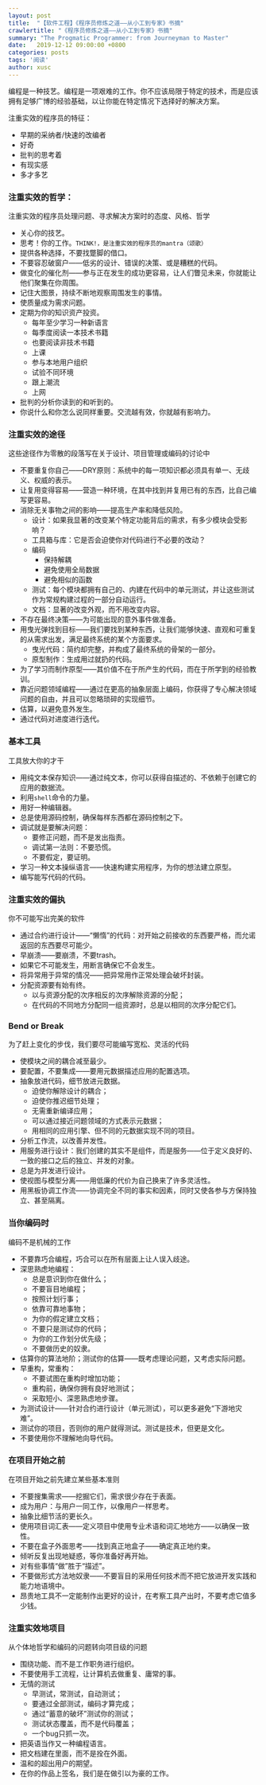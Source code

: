 ```yaml
---
layout: post
title:  "【软件工程】《程序员修炼之道——从小工到专家》书摘"
crawlertitle: "《程序员修炼之道——从小工到专家》书摘"
summary: "The Progmatic Programmer: from Journeyman to Master"
date:   2019-12-12 09:00:00 +0800
categories: posts
tags: '阅读'
author: xusc
---
```


编程是一种技艺。编程是一项艰难的工作。你不应该局限于特定的技术，而是应该拥有足够广博的经验基础，以让你能在特定情况下选择好的解决方案。

注重实效的程序员的特征：
- 早期的采纳者/快速的改编者
- 好奇
- 批判的思考着
- 有现实感
- 多才多艺

### 注重实效的哲学：
注重实效的程序员处理问题、寻求解决方案时的态度、风格、哲学
- 关心你的技艺。
- 思考！你的工作。`THINK!，是注重实效的程序员的mantra（颂歌）`
- 提供各种选择，不要找蹩脚的借口。
- 不要容忍破窗户——低劣的设计、错误的决策、或是糟糕的代码。
- 做变化的催化剂——参与正在发生的成功更容易，让人们瞥见未来，你就能让他们聚集在你周围。
- 记住大图景，持续不断地观察周围发生的事情。
- 使质量成为需求问题。
- 定期为你的知识资产投资。
  - 每年至少学习一种新语言
  - 每季度阅读一本技术书籍
  - 也要阅读非技术书籍
  - 上课
  - 参与本地用户组织
  - 试验不同环境
  - 跟上潮流
  - 上网
- 批判的分析你读到的和听到的。
- 你说什么和你怎么说同样重要。交流越有效，你就越有影响力。

### 注重实效的途径
这些途径作为零散的段落写在关于设计、项目管理或编码的讨论中
- 不要重复你自己——DRY原则：系统中的每一项知识都必须具有单一、无歧义、权威的表示。
- 让复用变得容易——营造一种环境，在其中找到并复用已有的东西，比自己编写更容易。
- 消除无关事物之间的影响——提高生产率和降低风险。
  - 设计：如果我显著的改变某个特定功能背后的需求，有多少模块会受影响？
  - 工具箱与库：它是否会迫使你对代码进行不必要的改动？
  - 编码
     - 保持解耦
     - 避免使用全局数据
     - 避免相似的函数
  - 测试：每个模块都拥有自己的、内建在代码中的单元测试，并让这些测试作为常规构建过程的一部分自动运行。
  - 文档：显著的改变外观，而不用改变内容。
- 不存在最终决策——为可能出现的意外事件做准备。
- 用曳光弹找到目标——我们要找到某种东西，让我们能够快速、直观和可重复的从需求出发，满足最终系统的某个方面要求。
  - 曳光代码：简约却完整，并构成了最终系统的骨架的一部分。
  - 原型制作：生成用过就扔的代码。
- 为了学习而制作原型——其价值不在于所产生的代码，而在于所学到的经验教训。
- 靠近问题领域编程——通过在更高的抽象层面上编码，你获得了专心解决领域问题的自由，并且可以忽略琐碎的实现细节。
- 估算，以避免意外发生。
- 通过代码对进度进行迭代。

### 基本工具
工具放大你的才干
- 用纯文本保存知识——通过纯文本，你可以获得自描述的、不依赖于创建它的应用的数据流。
- 利用`shell`命令的力量。
- 用好一种编辑器。
- 总是使用源码控制，确保每样东西都在源码控制之下。
- 调试就是要解决问题：
  - 要修正问题，而不是发出指责。
  - 调试第一法则：不要恐慌。
  - 不要假定，要证明。
- 学习一种文本操纵语言——快速构建实用程序，为你的想法建立原型。
- 编写能写代码的代码。

### 注重实效的偏执
你不可能写出完美的软件
- 通过合约进行设计——“懒惰”的代码：对开始之前接收的东西要严格，而允诺返回的东西要尽可能少。
- 早崩溃——要崩溃，不要trash。
- 如果它不可能发生，用断言确保它不会发生。
- 将异常用于异常的情况——把异常用作正常处理会破坏封装。
- 分配资源要有始有终。
  - 以与资源分配的次序相反的次序解除资源的分配；
  - 在代码的不同地方分配同一组资源时，总是以相同的次序分配它们。

### Bend or Break
为了赶上变化的步伐，我们要尽可能编写宽松、灵活的代码
- 使模块之间的耦合减至最少。
- 要配置，不要集成——要用元数据描述应用的配置选项。
- 抽象放进代码，细节放进元数据。
  - 迫使你解除设计的耦合；
  - 迫使你推迟细节处理；
  - 无需重新编译应用；
  - 可以通过接近问题领域的方式表示元数据；
  - 用相同的应用引擎、但不同的元数据实现不同的项目。
- 分析工作流，以改善并发性。
- 用服务进行设计：我们创建的其实不是组件，而是服务——位于定义良好的、一致的接口之后的独立、并发的对象。
- 总是为并发进行设计。
- 使视图与模型分离——用低廉的代价为自己换来了许多灵活性。
- 用黑板协调工作流——协调完全不同的事实和因素，同时又使各参与方保持独立、甚至隔离。

### 当你编码时
编码不是机械的工作
- 不要靠巧合编程，巧合可以在所有层面上让人误入歧途。
- 深思熟虑地编程：
  - 总是意识到你在做什么；
  - 不要盲目地编程；
  - 按照计划行事；
  - 依靠可靠地事物；
  - 为你的假定建立文档；
  - 不要只是测试你的代码；
  - 为你的工作划分优先级；
  - 不要做历史的奴隶。
- 估算你的算法地阶；测试你的估算——既考虑理论问题，又考虑实际问题。
- 早重构，常重构：
  - 不要试图在重构时增加功能；
  - 重构前，确保你拥有良好地测试；
  - 采取短小、深思熟虑地步骤。
- 为测试设计——针对合约进行设计（单元测试），可以更多避免“下游地灾难”。
- 测试你的项目，否则你的用户就得测试。测试是技术，但更是文化。
- 不要使用你不理解地向导代码。

### 在项目开始之前
在项目开始之前先建立某些基本准则
- 不要搜集需求——挖掘它们，需求很少存在于表面。
- 成为用户：与用户一同工作，以像用户一样思考。
- 抽象比细节活的更长久。
- 使用项目词汇表——定义项目中使用专业术语和词汇地地方——以确保一致性。
- 不要在盒子外面思考——找到真正地盒子——确定真正地约束。
- 倾听反复出现地疑惑，等你准备好再开始。
- 对有些事情“做”胜于“描述”。
- 不要做形式方法地奴隶——不要盲目的采用任何技术而不把它放进开发实践和能力地语境中。
- 昂贵地工具不一定能制作出更好的设计，在考察工具产出时，不要考虑它值多少钱。

### 注重实效地项目
从个体地哲学和编码的问题转向项目级的问题
- 围绕功能、而不是工作职务进行组织。
- 不要使用手工流程，让计算机去做重复、庸常的事。
- 无情的测试
  - 早测试，常测试，自动测试；
  - 要通过全部测试，编码才算完成；
  - 通过“蓄意的破坏”测试你的测试；
  - 测试状态覆盖，而不是代码覆盖；
  - 一个bug只抓一次。
- 把英语当作又一种编程语言。
- 把文档建在里面，而不是拴在外面。
- 温和的超出用户的期望。
- 在你的作品上签名，我们是在做引以为豪的工作。

